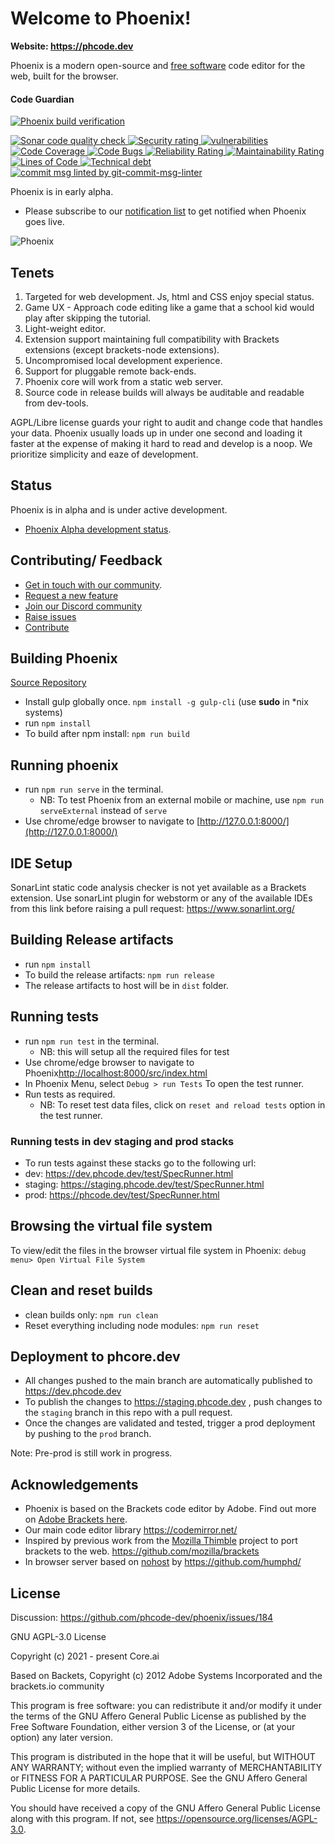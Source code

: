 # Welcome to Phoenix!

**Website: https://phcode.dev**

Phoenix is a modern open-source and [free software](https://www.gnu.org/philosophy/free-sw.en.html) code editor for the web, built for the browser.

#### Code Guardian
[![Phoenix build verification](https://github.com/phcode-dev/phoenix/actions/workflows/build_verify.yml/badge.svg)](https://github.com/phcode-dev/phoenix/actions/workflows/build_verify.yml)

<a href="https://sonarcloud.io/summary/new_code?id=aicore_phoenix">
  <img src="https://sonarcloud.io/api/project_badges/measure?project=aicore_phoenix&metric=alert_status" alt="Sonar code quality check" />
  <img src="https://sonarcloud.io/api/project_badges/measure?project=aicore_phoenix&metric=security_rating" alt="Security rating" />
  <img src="https://sonarcloud.io/api/project_badges/measure?project=aicore_phoenix&metric=vulnerabilities" alt="vulnerabilities" />
  <img src="https://sonarcloud.io/api/project_badges/measure?project=aicore_phoenix&metric=coverage" alt="Code Coverage" />
  <img src="https://sonarcloud.io/api/project_badges/measure?project=aicore_phoenix&metric=bugs" alt="Code Bugs" />
  <img src="https://sonarcloud.io/api/project_badges/measure?project=aicore_phoenix&metric=reliability_rating" alt="Reliability Rating" />
  <img src="https://sonarcloud.io/api/project_badges/measure?project=aicore_phoenix&metric=sqale_rating" alt="Maintainability Rating" />
  <img src="https://sonarcloud.io/api/project_badges/measure?project=aicore_phoenix&metric=ncloc" alt="Lines of Code" />
  <img src="https://sonarcloud.io/api/project_badges/measure?project=aicore_phoenix&metric=sqale_index" alt="Technical debt" />
</a>
<a href="https://www.npmjs.com/package/git-commit-msg-linter">
  <img src="https://badgen.net/badge/git-commit-msg-linter/3.0.0/green" alt="commit msg linted by git-commit-msg-linter" />
</a>

Phoenix is in early alpha.  
* Please subscribe to our [notification list](https://core.ai/) to get notified when Phoenix goes live. 

![Phoenix](./phoenix.png)

## Tenets
1. Targeted for web development. Js, html and CSS enjoy special status.
2. Game UX - Approach code editing like a game that a school kid would play after skipping the tutorial.
2. Light-weight editor.
3. Extension support maintaining full compatibility with Brackets extensions (except brackets-node extensions).
4. Uncompromised local development experience.
5. Support for pluggable remote back-ends.
6. Phoenix core will work from a static web server.
7. Source code in release builds will always be auditable and readable from dev-tools.

AGPL/Libre license guards your right to audit and change code that handles your data.
Phoenix usually loads up in under one second and loading it faster at the expense of making it hard
to read and develop is a noop. We prioritize simplicity and eaze of development. 

## Status
Phoenix is in alpha and is under active development.
* [Phoenix Alpha development status](https://github.com/phcode-dev/phoenix/issues/11).

## Contributing/ Feedback
* [Get in touch with our community](https://github.com/phcode-dev/phoenix/discussions).
* [Request a new feature](https://github.com/phcode-dev/phoenix/discussions/categories/ideas)
* [Join our Discord community](https://discord.com/invite/rBpTBPttca)
* [Raise issues](https://github.com/phcode-dev/phoenix/issues)
* [Contribute](https://github.com/phcode-dev/phoenix)

## Building Phoenix
[Source Repository](https://github.com/phcode-dev/phoenix) 

* Install gulp globally once.  `npm install -g gulp-cli` (use **sudo** in *nix systems)
* run `npm install`
* To build after npm install: `npm run build`

## Running phoenix
* run `npm run serve` in the terminal.
  * NB: To test Phoenix from an external mobile or machine, use `npm run serveExternal` instead of `serve`   
* Use chrome/edge browser to navigate to [http://127.0.0.1:8000/](http://127.0.0.1:8000/)

## IDE Setup
SonarLint static code analysis checker is not yet available as a Brackets
extension. Use sonarLint plugin for webstorm or any of the available
IDEs from this link before raising a pull request: https://www.sonarlint.org/

## Building Release artifacts

* run `npm install`
* To build the release artifacts: `npm run release`
* The release artifacts to host will be in `dist` folder.

## Running tests
* run `npm run test` in the terminal.
  * NB: this will setup all the required files for test 
* Use chrome/edge browser to navigate to Phoenix[http://localhost:8000/src/index.html](http://localhost:8000/src/index.html)
* In Phoenix Menu, select `Debug > run Tests` To open the test runner.
* Run tests as required. 
  * NB: To reset test data files, click on `reset and reload tests` option in the test runner.

### Running tests in dev staging and prod stacks
* To run tests against these stacks go to the following url: 
* dev: https://dev.phcode.dev/test/SpecRunner.html
* staging: https://staging.phcode.dev/test/SpecRunner.html
* prod: https://phcode.dev/test/SpecRunner.html

## Browsing the virtual file system
To view/edit the files in the browser virtual file system in Phoenix:
`debug menu> Open Virtual File System`

## Clean and reset builds
* clean builds only: `npm run clean`
* Reset everything including node modules: `npm run reset`

## Deployment to phcore.dev
* All changes pushed to the main branch are automatically published to https://dev.phcode.dev
* To publish the changes to https://staging.phcode.dev , push changes to the `staging` branch in this repo with a pull request.
* Once the changes are validated and tested, trigger a prod deployment by pushing to the `prod` branch.

Note: Pre-prod is still work in progress.

## Acknowledgements
* Phoenix is based on the Brackets code editor by Adobe. Find out more on [Adobe Brackets here](https://github.com/adobe/brackets/).
* Our main code editor library https://codemirror.net/
* Inspired by previous work from the [Mozilla Thimble](https://github.com/mozilla/thimble.mozilla.org) project to port brackets to the web. https://github.com/mozilla/brackets
* In browser server based on [nohost](https://github.com/humphd/nohost) by https://github.com/humphd/


## License
Discussion: https://github.com/phcode-dev/phoenix/issues/184

GNU AGPL-3.0 License

Copyright (c) 2021 - present Core.ai

Based on Backets, Copyright (c) 2012 Adobe Systems Incorporated and the brackets.io community

This program is free software: you can redistribute it and/or modify
it under the terms of the GNU Affero General Public License as
published by the Free Software Foundation, either version 3 of the
License, or (at your option) any later version.

This program is distributed in the hope that it will be useful,
but WITHOUT ANY WARRANTY; without even the implied warranty of
MERCHANTABILITY or FITNESS FOR A PARTICULAR PURPOSE.  See the
GNU Affero General Public License for more details.

You should have received a copy of the GNU Affero General Public License
along with this program.  If not, see https://opensource.org/licenses/AGPL-3.0.

